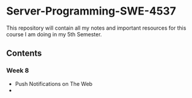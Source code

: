 # Server-Programming-SWE-4537



This repository will contain all my notes and important resources for this course I am doing in my 5th Semester.

## Contents

### Week 8

- Push Notifications on The Web
- 